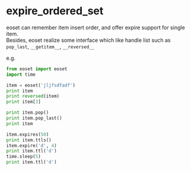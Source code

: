 # expire_ordered_set
eoset can remember item insert order, and offer expire support for single item.  
Besides, eoset realize some interface which like handle list such as `pop_last`, `__getitem__`, `__reversed__`

e.g.
```python
from eoset import eoset
import time

item = eoset('jljfsdfadf')
print item
print reversed(item)
print item[3]

print item.pop()
print item.pop_last()
print item

item.expires(50)
print item.ttls()
item.expire('d', 4)
print item.ttl('d')
time.sleep(5)
print item.ttl('d')
```
